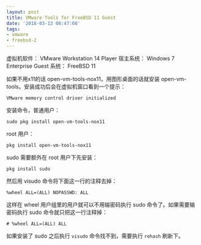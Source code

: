 ```yaml
---
layout: post
title: VMware Tools for FreeBSD 11 Guest
date: '2018-03-13 08:47:08'
tags:
- vmware
- freebsd-2
---
```


虚拟机软件： VMware Workstation 14 Player
宿主系统： Windows 7 Enterprise
Guest 系统： FreeBSD 11

如果不用x11的话 open-vm-tools-nox11，用图形桌面的话就安装 open-vm-tools。安装成功后会在虚拟机窗口看到一个提示：

`VMware memory control driver initialized`

安装命令，普通用户：

`sudo pkg install open-vm-tools-nox11`

root 用户：

`pkg install open-vm-tools-nox11`

sudo 需要额外在 root 用户下先安装：

`pkg install sudo`

然后用 visudo 命令将下面这一行的注释去掉：

`%wheel ALL=(ALL) NOPASSWD: ALL`

这样在 wheel 用户组里的用户就可以不用输密码执行 sudo 命令了。如果需要输密码执行 sudo 命令就只把这一行注释掉：

`# %wheel ALL=(ALL) ALL`

如果安装了 sudo 之后执行 `visudo` 命令找不到，需要执行 `rehash` 刷新下。